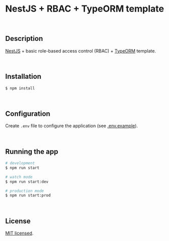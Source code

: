 # NestJS + RBAC + TypeORM template

&nbsp;

## Description

[NestJS](https://github.com/nestjs/nest) + basic role-based access control (RBAC) + [TypeORM](https://github.com/typeorm/typeorm) template.

&nbsp;

## Installation

```bash
$ npm install
```

&nbsp;

## Configuration

Create `.env` file to configure the application (see [.env.example](./.env.example)).

&nbsp;

## Running the app

```bash
# development
$ npm run start

# watch mode
$ npm run start:dev

# production mode
$ npm run start:prod
```

&nbsp;

## License

[MIT licensed](LICENSE).
